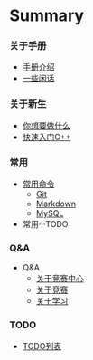 # Summary

### 关于手册
* [手册介绍](/README.md)
* [一些闲话](/Some-Words.md)

### 关于新生
* [你想要做什么](/Freshman/What-U-Want.md)
* [快速入门C++](/Freshman/Quick-Start-C.md)


### 常用
* [常用命令](/Common/Command/README.md)
    * [Git](/Common/Command/Git.md)
    * [Markdown](/Common/Command/Markdown.md)
    * [MySQL](/Common/Command/MySQL.md)
* 常用···TODO


### Q&A
* Q&A
    * [关于竞赛中心](/QA/About-Competition-Center.md)
    * [关于竞赛](/QA/About-Competiton.md)
    * [关于学习](/QA/About-Study.md)

### TODO
* [TODO列表](/TODO.md)
